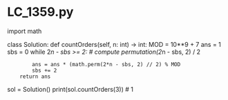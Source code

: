 # LC_1359.py 

import math

class Solution:
    def countOrders(self, n: int) -> int:
        MOD = 10**9 + 7
        ans = 1
        sbs = 0
        while 2*n - sbs >= 2:
            # compute permutation(2*n - sbs, 2) / 2


            ans = ans * (math.perm(2*n - sbs, 2) // 2) % MOD
            sbs += 2
        return ans


sol = Solution()
print(sol.countOrders(3)) # 1
